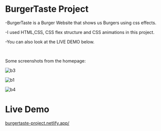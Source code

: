 # BurgerTaste Project

-BurgerTaste is a Burger Website that shows us Burgers using css effects.   

-I used HTML,CSS, CSS flex structure and CSS animations in this project.

-You can also look at the LIVE DEMO below.


<br>


Some screenshots from the homepage:

![b3](https://github.com/MEminUlusoy/BurgerTaste/assets/68780064/b2237b7b-ba0e-4f5d-bfb0-34568de7b107)

![b1](https://github.com/MEminUlusoy/BurgerTaste/assets/68780064/f375c109-17a9-4ef7-9758-ef16da6ba650)

![b4](https://github.com/MEminUlusoy/BurgerTaste/assets/68780064/aa110ed0-e0f7-4474-ace8-24b0b03833f0)


<h1>Live Demo</h1>

<a href="https://burgertaste-project.netlify.app/">burgertaste-project.netlify.app/</a>



